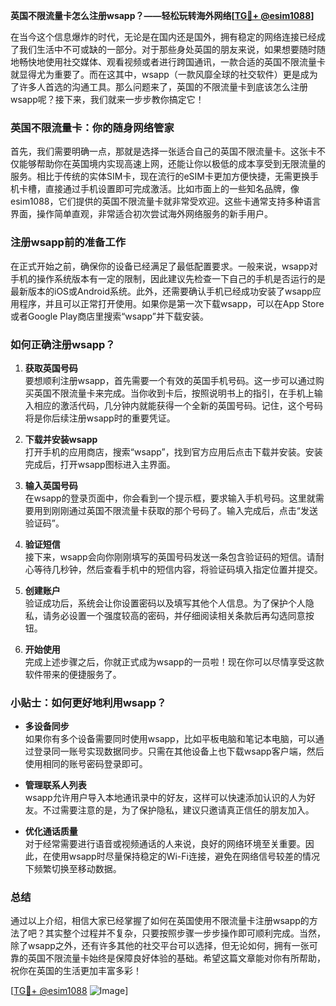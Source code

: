 **英国不限流量卡怎么注册wsapp？——轻松玩转海外网络[[TG💪+ @esim1088](https://t.me/s/esim1088)]**

在当今这个信息爆炸的时代，无论是在国内还是国外，拥有稳定的网络连接已经成了我们生活中不可或缺的一部分。对于那些身处英国的朋友来说，如果想要随时随地畅快地使用社交媒体、观看视频或者进行跨国通讯，一款合适的英国不限流量卡就显得尤为重要了。而在这其中，wsapp（一款风靡全球的社交软件）更是成为了许多人首选的沟通工具。那么问题来了，英国的不限流量卡到底该怎么注册wsapp呢？接下来，我们就来一步步教你搞定它！

### 英国不限流量卡：你的随身网络管家

首先，我们需要明确一点，那就是选择一张适合自己的英国不限流量卡。这张卡不仅能够帮助你在英国境内实现高速上网，还能让你以极低的成本享受到无限流量的服务。相比于传统的实体SIM卡，现在流行的eSIM卡更加方便快捷，无需更换手机卡槽，直接通过手机设置即可完成激活。比如市面上的一些知名品牌，像esim1088，它们提供的英国不限流量卡就非常受欢迎。这些卡通常支持多种语言界面，操作简单直观，非常适合初次尝试海外网络服务的新手用户。

### 注册wsapp前的准备工作

在正式开始之前，确保你的设备已经满足了最低配置要求。一般来说，wsapp对手机的操作系统版本有一定的限制，因此建议先检查一下自己的手机是否运行的是最新版本的iOS或Android系统。此外，还需要确认手机已经成功安装了wsapp应用程序，并且可以正常打开使用。如果你是第一次下载wsapp，可以在App Store或者Google Play商店里搜索“wsapp”并下载安装。

### 如何正确注册wsapp？

1. **获取英国号码**  
   要想顺利注册wsapp，首先需要一个有效的英国手机号码。这一步可以通过购买英国不限流量卡来完成。当你收到卡后，按照说明书上的指引，在手机上输入相应的激活代码，几分钟内就能获得一个全新的英国号码。记住，这个号码将是你后续注册wsapp时的重要凭证。

2. **下载并安装wsapp**  
   打开手机的应用商店，搜索“wsapp”，找到官方应用后点击下载并安装。安装完成后，打开wsapp图标进入主界面。

3. **输入英国号码**  
   在wsapp的登录页面中，你会看到一个提示框，要求输入手机号码。这里就需要用到刚刚通过英国不限流量卡获取的那个号码了。输入完成后，点击“发送验证码”。

4. **验证短信**  
   接下来，wsapp会向你刚刚填写的英国号码发送一条包含验证码的短信。请耐心等待几秒钟，然后查看手机中的短信内容，将验证码填入指定位置并提交。

5. **创建账户**  
   验证成功后，系统会让你设置密码以及填写其他个人信息。为了保护个人隐私，请务必设置一个强度较高的密码，并仔细阅读相关条款后再勾选同意按钮。

6. **开始使用**  
   完成上述步骤之后，你就正式成为wsapp的一员啦！现在你可以尽情享受这款软件带来的便捷服务了。

### 小贴士：如何更好地利用wsapp？

- **多设备同步**  
  如果你有多个设备需要同时使用wsapp，比如平板电脑和笔记本电脑，可以通过登录同一账号实现数据同步。只需在其他设备上也下载wsapp客户端，然后使用相同的账号密码登录即可。

- **管理联系人列表**  
  wsapp允许用户导入本地通讯录中的好友，这样可以快速添加认识的人为好友。不过需要注意的是，为了保护隐私，建议只邀请真正信任的朋友加入。

- **优化通话质量**  
  对于经常需要进行语音或视频通话的人来说，良好的网络环境至关重要。因此，在使用wsapp时尽量保持稳定的Wi-Fi连接，避免在网络信号较差的情况下频繁切换至移动数据。

### 总结

通过以上介绍，相信大家已经掌握了如何在英国使用不限流量卡注册wsapp的方法了吧？其实整个过程并不复杂，只要按照步骤一步步操作即可顺利完成。当然，除了wsapp之外，还有许多其他的社交平台可以选择，但无论如何，拥有一张可靠的英国不限流量卡始终是保障良好体验的基础。希望这篇文章能对你有所帮助，祝你在英国的生活更加丰富多彩！

[[TG💪+ @esim1088](https://t.me/s/esim1088) ![Image](https://i.postimg.cc/4NQfJmqS/Snipaste-2025-05-13-00-14-12.png)]